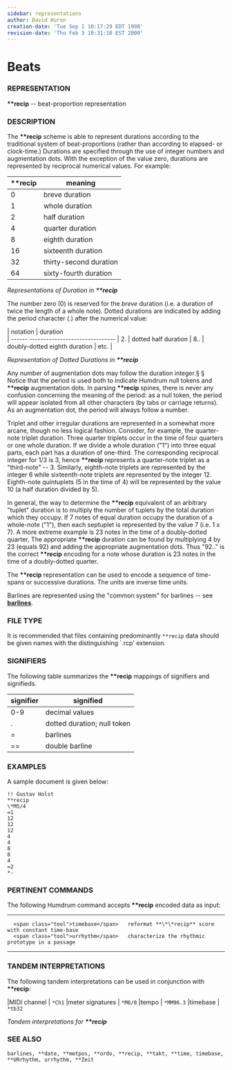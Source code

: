 ```yaml
---
sidebar: representations
author: David Huron
creation-date: 'Tue Sep 1 10:17:29 EDT 1998'
revision-date: 'Thu Feb 3 10:31:10 EST 2000'
---
```



Beats
================================

### REPRESENTATION

 **\*\*recip** \-- beat-proportion representation

### DESCRIPTION

 The **\*\*recip** scheme is able to represent durations according to
 the traditional system of beat-proportions (rather than according to
 elapsed- or clock-time.) Durations are specified through the use of
 integer numbers and augmentation dots. With the exception of the value
 zero, durations are represented by reciprocal numerical values. For
 example:

| \*\*recip | meaning
|-----------|--------
|   0   |   breve duration
|   1   |   whole duration
|   2   |   half duration
|   4   |   quarter duration
|   8   |   eighth duration
|   16  |   sixteenth duration
|   32  |   thirty-second duration
|   64  |   sixty-fourth duration

 *Representations of Duration in **\*\*recip***

 The number zero (0) is reserved for the *breve* duration (i.e. a
 duration of twice the length of a whole note). Dotted durations are
 indicated by adding the period character (.) after the numerical
 value:

  | notation	| duration	
  | ------ -------------------------------
  | 2.    	| dotted half duration
  | 8..   	| doubly-dotted eighth duration
  | etc.   	|

 *Representation of Dotted Durations in **\*\*recip***

 Any number of augmentation dots may follow the duration integer.§ §
 Notice that the period is used both to indicate Humdrum null tokens
 and **\*\*recip** augmentation dots. In parsing **\*\*recip** spines,
 there is never any confusion concerning the meaning of the period: as
 a null token, the period will appear isolated from all other
 characters (by tabs or carriage returns). As an augmentation dot, the
 period will always follow a number.

 Triplet and other irregular durations are represented in a somewhat
 more arcane, though no less logical fashion. Consider, for example,
 the quarter-note triplet duration. Three quarter triplets occur in the
 time of four quarters or one whole duration. If we divide a whole
 duration (\"1\") into three equal parts, each part has a duration of
 one-third. The corresponding reciprocal integer for 1/3 is 3, hence
 **\*\*recip** represents a quarter-note triplet as a \"third-note\"
 \-- 3. Similarly, eighth-note triplets are represented by the integer
 6 while sixteenth-note triplets are represented by the integer 12.
 Eighth-note quintuplets (5 in the time of 4) will be represented by
 the value 10 (a half duration divided by 5).

 In general, the way to determine the **\*\*recip** equivalent of an
 arbitrary \"tuplet\" duration is to multiply the number of tuplets by
 the total duration which they occupy. If 7 notes of equal duration
 occupy the duration of a whole-note (\"1\"), then each septuplet is
 represented by the value 7 (i.e. 1 x 7). A more extreme example is 23
 notes in the time of a doubly-dotted quarter. The appropriate
 **\*\*recip** duration can be found by multiplying 4 by 23 (equals 92)
 and adding the appropriate augmentation dots. Thus \"92..\" is the
 correct **\*\*recip** encoding for a note whose duration is 23 notes
 in the time of a doubly-dotted quarter.

 The **\*\*recip** representation can be used to encode a sequence of
 time-spans or successive durations. The units are inverse time units.

 Barlines are represented using the \"common system\" for barlines \--
 see [**barlines**](barlines.rep.html).

### FILE TYPE

 It is recommended that files containing predominantly `**recip` data
 should be given names with the distinguishing \`.rcp\' extension.

### SIGNIFIERS

 The following table summarizes the **\*\*recip** mappings of
 signifiers and signifieds.

  | signifier | signified |	
  | ----------| ----------|
  | 0-9       |	decimal values
  | .         | dotted duration; null token
  | =         | barlines
  | ==        | double barline


### EXAMPLES

 A sample document is given below:

```
!! Gustav Holst
**recip
\*M5/4
=1
12
12
12
4
4
8
8
4
=2
*-
```

### PERTINENT COMMANDS

 The following Humdrum command accepts **\*\*recip** encoded data as
 input:

   -- ------------------------------------------- ------------------------------------------------------
                                                  
      <span class="tool">timebase</span>   reformat **\*\*recip** score with constant time-base
      <span class="tool">urrhythm</span>   characterize the rhythmic prototype in a passage
   -- ------------------------------------------- ------------------------------------------------------

### TANDEM INTERPRETATIONS

 The following tandem interpretations can be used in conjunction with
 **\*\*recip**:

   |MIDI channel      | `*Ch1`
   |meter signatures  | `*M6/8`
   |tempo             | `*MM96.3`
   |timebase          | `*tb32`

 *Tandem interpretations for **\*\*recip***

### SEE ALSO

 `barlines, **date, **metpos, **ordo, **recip, **takt, **time, timebase, **URrhythm, urrhythm, **Zeit`

